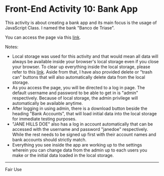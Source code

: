 # Front-End Activity 10: Bank App

This activity is about creating a bank app and its main focus is the usage of JavaScript Class. I named the bank "Banco de Triase".

You can access the page via this [link](https://patricklsamson.github.io/batch8-activities/a10-bank-app/index.html).

Notes:

- Local storage was used for this activity and that would mean all data will always be available inside your browser's local storage even if you close your browser. To clear up everything inside the local storage, please refer to this [link](https://intercom.help/scoutpad/en/articles/3478364-how-to-clear-local-storage-of-web-browser). Aside from that, I have also provided delete or "trash can" buttons that will also automatically delete data from the local storage.
- As you access the page, you will be directed to a log in page. The default username and password to be able to get in is "admin" respectively. Because of local storage, the admin privilege will automatically be available anytime.
- After logging in using admin, there is a download button beside the heading "Bank Accounts", that will load initial data into the local storage for immediate testing purposes.
- "JANE HILLS DOE" also has a log in account automatically that can be accessed with the username and password "janedoe" respectively. While the rest needs to be signed up first with their account names and bank accounts should strictly match.
- Everything you see inside the app are working up to the settings wherein you can change data from the admin up to each users you make or the initial data loaded in the local storage.

---

Fair Use

